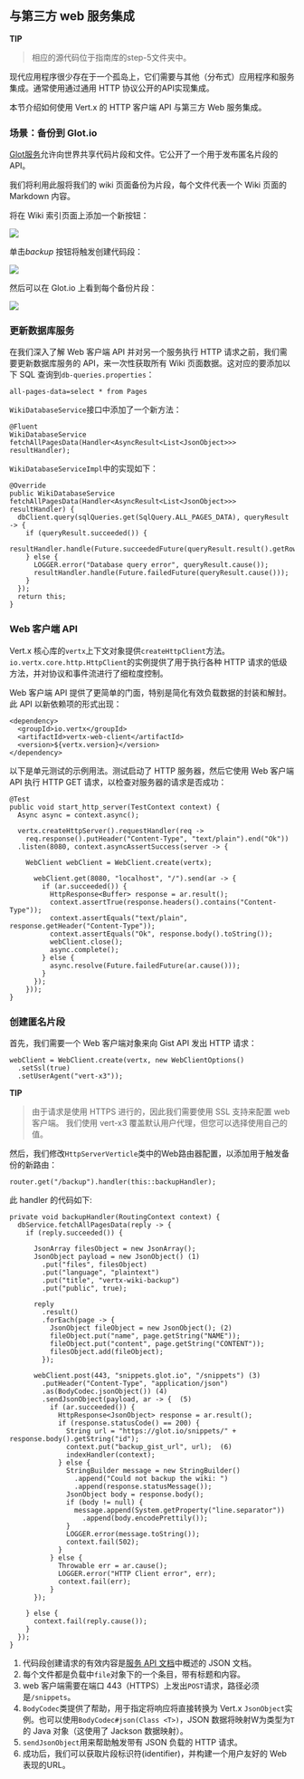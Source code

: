## 与第三方 web 服务集成

**TIP**
>相应的源代码位于指南库的step-5文件夹中。

现代应用程序很少存在于一个孤岛上，它们需要与其他（分布式）应用程序和服务集成。通常使用通过通用 HTTP 协议公开的API实现集成。

本节介绍如何使用 Vert.x 的 HTTP 客户端 API 与第三方 Web 服务集成。

### 场景：备份到 Glot.io

[Glot服务](https://glot.io)允许向世界共享代码片段和文件。它公开了一个用于发布匿名片段的 API。

我们将利用此服将我们的 wiki 页面备份为片段，每个文件代表一个 Wiki 页面的 Markdown 内容。

将在 Wiki 索引页面上添加一个新按钮：

![](images/backup-button.png)

单击*backup* 按钮将触发创建代码段：

![](images/backup-created.png)

然后可以在 Glot.io 上看到每个备份片段：

![](images/snippet.png)

### 更新数据库服务

在我们深入了解 Web 客户端 API 并对另一个服务执行 HTTP 请求之前，我们需要更新数据库服务的 API，来一次性获取所有 Wiki 页面数据。这对应的要添加以下 SQL 查询到`db-queries.properties`：
	
	all-pages-data=select * from Pages

`WikiDatabaseService`接口中添加了一个新方法：

	@Fluent
	WikiDatabaseService fetchAllPagesData(Handler<AsyncResult<List<JsonObject>>> resultHandler);

`WikiDatabaseServiceImpl`中的实现如下：

	@Override
	public WikiDatabaseService fetchAllPagesData(Handler<AsyncResult<List<JsonObject>>> resultHandler) {
	  dbClient.query(sqlQueries.get(SqlQuery.ALL_PAGES_DATA), queryResult -> {
	    if (queryResult.succeeded()) {
	      resultHandler.handle(Future.succeededFuture(queryResult.result().getRows()));
	    } else {
	      LOGGER.error("Database query error", queryResult.cause());
	      resultHandler.handle(Future.failedFuture(queryResult.cause()));
	    }
	  });
	  return this;
	}

### Web 客户端 API

Vert.x 核心库的`vertx`上下文对象提供`createHttpClient`方法。`io.vertx.core.http.HttpClient`的实例提供了用于执行各种 HTTP 请求的低级方法，并对协议和事件流进行了细粒度控制。

Web 客户端 API 提供了更简单的门面，特别是简化有效负载数据的封装和解封。此 API 以新依赖项的形式出现：

	<dependency>
	  <groupId>io.vertx</groupId>
	  <artifactId>vertx-web-client</artifactId>
	  <version>${vertx.version}</version>
	</dependency>

以下是单元测试的示例用法。测试启动了 HTTP 服务器，然后它使用 Web 客户端 API 执行 HTTP GET 请求，以检查对服务器的请求是否成功：

	@Test
	public void start_http_server(TestContext context) {
	  Async async = context.async();
	
	  vertx.createHttpServer().requestHandler(req ->
	    req.response().putHeader("Content-Type", "text/plain").end("Ok"))
	  .listen(8080, context.asyncAssertSuccess(server -> {
	
	    WebClient webClient = WebClient.create(vertx);
	
	      webClient.get(8080, "localhost", "/").send(ar -> {
	        if (ar.succeeded()) {
	          HttpResponse<Buffer> response = ar.result();
	          context.assertTrue(response.headers().contains("Content-Type"));
	          context.assertEquals("text/plain", response.getHeader("Content-Type"));
	          context.assertEquals("Ok", response.body().toString());
	          webClient.close();
	          async.complete();
	        } else {
	          async.resolve(Future.failedFuture(ar.cause()));
	        }
	      });
	    }));
	}

### 创建匿名片段

首先，我们需要一个 Web 客户端对象来向 Gist API 发出 HTTP 请求：

	webClient = WebClient.create(vertx, new WebClientOptions()
	  .setSsl(true)
	  .setUserAgent("vert-x3"));

**TIP**

>由于请求是使用 HTTPS 进行的，因此我们需要使用 SSL 支持来配置 web 客户端。
>我们使用 vert-x3 覆盖默认用户代理，但您可以选择使用自己的值。

然后，我们修改`HttpServerVerticle`类中的Web路由器配置，以添加用于触发备份的新路由：

	router.get("/backup").handler(this::backupHandler);

此 handler 的代码如下:

	private void backupHandler(RoutingContext context) {
	  dbService.fetchAllPagesData(reply -> {
	    if (reply.succeeded()) {
	
	      JsonArray filesObject = new JsonArray();
	      JsonObject payload = new JsonObject() (1)
	        .put("files", filesObject)
	        .put("language", "plaintext")
	        .put("title", "vertx-wiki-backup")
	        .put("public", true);
	
	      reply
	        .result()
	        .forEach(page -> {
	          JsonObject fileObject = new JsonObject(); (2)
	          fileObject.put("name", page.getString("NAME"));
	          fileObject.put("content", page.getString("CONTENT"));
	          filesObject.add(fileObject);
	        });
	
	      webClient.post(443, "snippets.glot.io", "/snippets") (3)
	        .putHeader("Content-Type", "application/json")
	        .as(BodyCodec.jsonObject()) (4)
	        .sendJsonObject(payload, ar -> {  (5)
	          if (ar.succeeded()) {
	            HttpResponse<JsonObject> response = ar.result();
	            if (response.statusCode() == 200) {
	              String url = "https://glot.io/snippets/" + response.body().getString("id");
	              context.put("backup_gist_url", url);  (6)
	              indexHandler(context);
	            } else {
	              StringBuilder message = new StringBuilder()
	                .append("Could not backup the wiki: ")
	                .append(response.statusMessage());
	              JsonObject body = response.body();
	              if (body != null) {
	                message.append(System.getProperty("line.separator"))
	                  .append(body.encodePrettily());
	              }
	              LOGGER.error(message.toString());
	              context.fail(502);
	            }
	          } else {
	            Throwable err = ar.cause();
	            LOGGER.error("HTTP Client error", err);
	            context.fail(err);
	          }
	      });
	
	    } else {
	      context.fail(reply.cause());
	    }
	  });
	}

1. 代码段创建请求的有效内容是[服务 API 文档](https://github.com/prasmussen/glot-snippets/blob/master/api_docs/create_snippet.md)中概述的 JSON 文档。
2. 每个文件都是负载中`file`对象下的一个条目，带有标题和内容。
3. web 客户端需要在端口 443（HTTPS）上发出`POST`请求，路径必须是`/snippets`。
4. `BodyCodec`类提供了帮助，用于指定将响应将直接转换为 Vert.x `JsonObject`实例。也可以使用`BodyCodec#json(Class <T>)`，JSON 数据将映射W为类型为`T`的 Java 对象（这使用了 Jackson 数据映射）。
5. `sendJsonObject`用来帮助触发带有 JSON 负载的 HTTP 请求。
6. 成功后，我们可以获取片段标识符(identifier)，并构建一个用户友好的 Web 表现的URL。